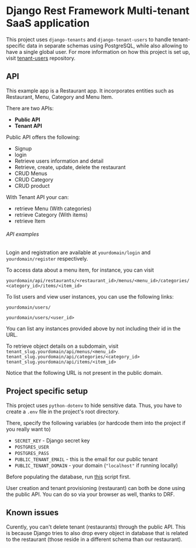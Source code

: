 # Django Rest Framework Multi-tenant SaaS application

This project uses `django-tenants` and `django-tenant-users` to handle tenant-specific data in separate schemas using PostgreSQL,
while also allowing to have a single global user. For more information on how this project is set up, visit 
[tenant-users](https://github.com/Corvia/django-tenant-users) repository.

## API

This example app is a Restaurant app. It incorporates entities such as Restaurant, Menu, Category and Menu Item.

There are two APIs:
- **Public API**
- **Tenant API**

Public API offers the following:
- Signup
- login
- Retrieve users information and detail
- Retrieve, create, update, delete the restaurant
- CRUD Menus
- CRUD Category
- CRUD product

With Tenant API your can:
- retrieve Menu (With categories)
- retrieve Category (With items)
- retrieve Item 

###### API examples

Login and registration are available at `yourdomain/login` and `yourdomain/register` respectively.

To access data about a menu item, for instance, you can visit 

`yourdomain/api/restaurants/<restaurant_id>/menus/<menu_id>/categories/<category_id>/items/<item_id>`

To list users and view user instances, you can use the following links:

`yourdomain/users/`

`yourdomain/users/<user_id>`

You can list any instances provided above by not including their id in the URL.

To retrieve object details on a subdomain, visit <br>
`tenant_slug.yourdomain/api/menus/<menu_id>` <br>
`tenant_slug.yourdomain/api/categories/<category_id>`<br>
`tenant_slug.yourdomain/api/items/<item_id>`

Notice that the following URL is not present in the public domain.

## Project specific setup

This project uses `python-dotenv` to hide sensitive data. Thus, you have to create a `.env` file in the project's
root directory.

There, specify the following variables (or hardcode them into the project if you really want to)
- `SECRET_KEY` - Django secret key
- `POSTGRES_USER`
- `POSTGRES_PASS`
- `PUBLIC_TENANT_EMAIL` - this is the email for our public tenant
- `PUBLIC_TENANT_DOMAIN` - your domain (`"localhost"` if running locally)

Before populating the database, run [this](restaurant_saas/create_public_tenant.py) script first.

User creation and tenant provisioning (restaurant) can both be done using the public API. You can do so via your browser
as well, thanks to DRF.

## Known issues

Curently, you can't delete tenant (restaurants) through the public API. This is because Django tries to also drop every
object in database that is related to the restaurant (those reside in a different schema than our restaurant).

